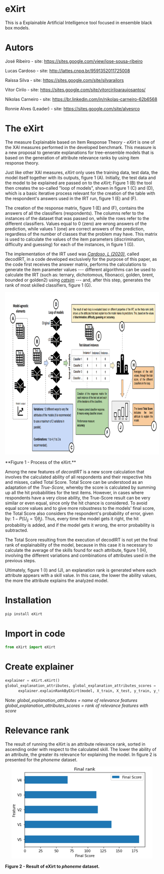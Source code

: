 # eXirt
This is a Explainable Artificial Intelligence tool focused in ensemble black box models.

# Autors

José Ribeiro - site: https://sites.google.com/view/jose-sousa-ribeiro

Lucas Cardoso - site: http://lattes.cnpq.br/9591352011725008

Raíssa Silva - site: https://sites.google.com/site/silvarailors

Vitor Cirilo - site: https://sites.google.com/site/vitorciriloaraujosantos/

Níkolas Carneiro - site: https://br.linkedin.com/in/nikolas-carneiro-62b6568

Ronnie Alves (Leader) - site: https://sites.google.com/site/alvesrco

# The eXirt

The measure Explainable based on Item Response Theory - *eXirt* is one of the XAI measures performed in the developed benchmark. This measure is a new proposal to generate explanations for tree-ensemble models that is based on the generation of attribute relevance ranks by using item response theory.

Just like other XAI measures, *eXirt* only uses the training data, test data, the model itself together with its outputs, figure 1 (A). Initially, the test data and the model to be explained are passed on to the *eXirt*; Figure 1 (B) the tool then creates the so-called "loop of models", shown in figure 1 (C) and (D), which is a basic iterative process relevant for the creation of the table with the respondent's answers used in the IRT run, figure 1 (E) and (F).

The creation of the response matrix, figure 1 (E) and (F), contains the answers of all the classifiers (respondents). The columns refer to the instances of the dataset that was passed on, while the rows refer to the different classifiers. Values equal to 0 (zero) are wrong answers of the prediction, while values 1 (one) are correct answers of the prediction, regardless of the number of classes that the problem may have. This matrix is used to calculate the values of the item parameters (discrimination, difficulty and guessing) for each of the instances, in figure 1 (G).

The implementation of the IRT used was [*Cardoso, L (2020)*](https://github.com/LucasFerraroCardoso/IRT_OpenML), called decodIRT, in a code developed exclusively for the purpose of this paper, as the code first receives the answer matrix, performs the calculations to generate the item parameter values --- different algorithms can be used to calculate the IRT (such as: ternary, dichotomous, fibonacci, golden, brent, bounded or golden2) using [*catsim*](https://github.com/douglasrizzo/catsim) --- and, after this step, generates the rank of most skilled classifiers, figure  1 (G).

<p align="center">
  <img width="900" height="530" src="https://github.com/josesousaribeiro/eXirt/blob/main/figs/eXirt_prepross.png">
</p>
**Figure 1 - Process of the eXirt.**

Among the new features of *decordIRT* is a new score calculation that involves the calculated ability of all respondents and their respective hits and misses, called Total Score. Total Score can be understood as an adaptation of the *True-Score*, whereby the score is calculated by summing up all the hit probabilities for the test items. However, in cases where respondents have a very close ability, the True-Score result can be very similar or even equal, since only the hit chance is considered. To avoid equal score values and to give more robustness to the models' final score, the Total Score also considers the respondent's probability of error, given by: $1- P(U_{ij} = 1\vert\theta_{j})$. Thus, every time the model gets it right, the hit probability is added, and if the model gets it wrong, the error probability is subtracted.

The Total Score resulting from the execution of decodIRT is not yet the final rank of explainability of the model, because in this case it is necessary to calculate the average of the skills found for each attribute, figure 1 (H), involving the different variations and combinations of attributes used in the previous steps.

Ultimately, figure 1 (I) and (J), an explanation rank is generated where each attribute appears with a skill value. In this case, the lower the ability values, the more the attribute explains the analyzed model.

# Installation

```python
pip install eXirt
```

# Import in code

```python
from eXirt import eXirt
```

# Create explainer

```python
explainer = eXirt.eXirt()
global_explanation_attributes, global_explanation_attributes_scores = 
      explainer.explainRankByEXirt(model, X_train, X_test, y_train, y_test,dataset_name)
```
Note:
*global_explanation_attributes = name of relevance features*
*global_explanation_attributes_scores = rank of relevance features with score*

# Relevance rank 

The result of running the eXirt is an attribute relevance rank, sorted in ascending order with respect to the calculated skill. The lower the ability of an attribute, the greater its relevance for explaining the model. In figure 2 is presented for the *phoneme* dataset.

<p align="center">
  <img width="460" height="300" src="https://github.com/josesousaribeiro/eXirt/blob/main/figs/eXirt_phoneme.png">
</p>

**Figure 2 - Result of eXirt to *phoneme* dataset.**


